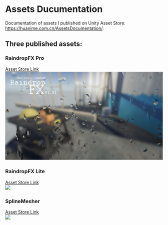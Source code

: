 # Assets Ducumentation
Documentation of assets I published on Unity Asset Store: https://huanime.com.cn/AssetsDocumentation/.  

## Three published assets:
### RaindropFX Pro
[Asset Store Link](http://u3d.as/1rjA)  
<img class="phframe" src="docs/_pics/RFXP/(1).png" />

### RaindropFX Lite
[Asset Store Link](http://u3d.as/14V0)  
<img class="phframe" src="https://huanime.com.cn//post-images/tool-raindropfx-050.png" />

### SplineMesher
[Asset Store Link](http://u3d.as/1yiU)  
<img class="phframe" src="https://huanime.com.cn//post-images/toolsplinemesher-for-unity3d.png" />
